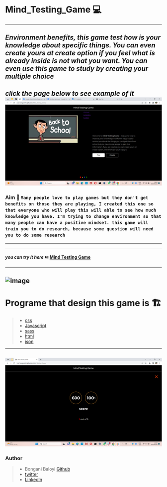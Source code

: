 # Mind_Testing_Game 💻
---
## *Environment benefits, this game test how is your knowledge about specific things. You can even create yours at create option if you feel what is already inside is not what you want. You can even use this game to study by creating your multiple choice*
***click the page below to see example of it***
[![Watch the video](https://github.com/Bongani94/Mind_Testing_Game/blob/main/Screenshot%20(8).png)](https://youtu.be/j_fY5UchkTc)
---
###  Aim 🥉 ``Many people love to play games but they don't get benefits on those they are playing, I created this one so that everyone who will play this will able to see how much knowledge you have. I'm trying to change environment so that many people can have a positive mindset. this game will train you to do research, because some question will need you to do some research``
---
***
####  *you can try it here* ⏯️ [Mind Testing Game](https://bongani94.github.io/Mind_Testing_Game/)
---

![image](https://user-images.github.com/Bongani94/Mind_Testing_Game/blob/main/Screenshot%20(5).png)
---
# Programe that design this game is 🏗️
>- [css](./css)
>- [Javascript](./js)
>- [sass](./sass)
>- [html](./index.html)
>- [json](./package.json)
---
![screanshot7](https://github.com/Bongani94/Mind_Testing_Game/blob/main/Screenshot%20(7).png)
---
### Author
>- Bongani Baloyi [Github](https://github.com/Bongani94)
>- [twitter](https://twitter.com/Khalanga94)
>- [Linkedln](https://www.linkedin.com/in/bongani-baloyi-1794b1121)
